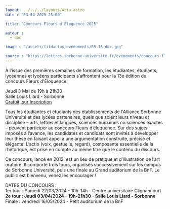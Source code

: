 ```yaml
---
layout: ../../../layouts/Actu.astro
date : "03-04-2025 23:00"

title: "Concours Fleurs d'Éloquence 2025"

auteur :
  - dac

image : "/assets/fildactus/evenements/05-16-dac.jpg"

source : "https://lettres.sorbonne-universite.fr/evenements/concours-fleurs-deloquence-2025"
---
```


À l’issue des premières semaines de formation, les étudiantes, étudiants, lycéennes et lycéens participants s’affrontent pour la 13e édition du concours Fleurs d'Éloquence.

Jeudi 3 Mai de 19h à 21h30  
Salle Louis Liard - Sorbonne  
[Gratuit, sur Inscription](https://www.billetweb.fr/fleurs-d-loquence-2025)

Tous les étudiantes et étudiants des établissements de l'Alliance Sorbonne Université et des lycées partenaires, quels que soient leurs niveau et discipline – arts, lettres et langues, sciences humaines ou sciences exactes – peuvent participer au concours Fleurs d’éloquence. Sur des sujets imposés à l’avance, les candidates et candidats sont invités à développer leur thèse en faisant appel à une argumentation construite, précise et élégante. L’actio (voix, gestuelle, regard), composante essentielle de la rhétorique, est prise en compte au même titre que le contenu du discours.

Ce concours, lancé en 2012, est un lieu de pratique et d’illustration de l’art oratoire. Il comporte trois tours, organisés successivement sur les campus de Sorbonne Université, puis une finale au Grand auditorium de la BnF. Le public est bienvenu, venez les encourager !

DATES DU CONCOURS :  
1er tour : Samedi 22/03/2024 - 10h-14h - Centre universitaire Clignancourt  
__2e tour : Jeudi 03/04/2024 - 19h-21h30 - Salle Louis Liard - Sorbonne__  
Finale : vendredi 16/05/2024  - Petit auditorium de la BnF 